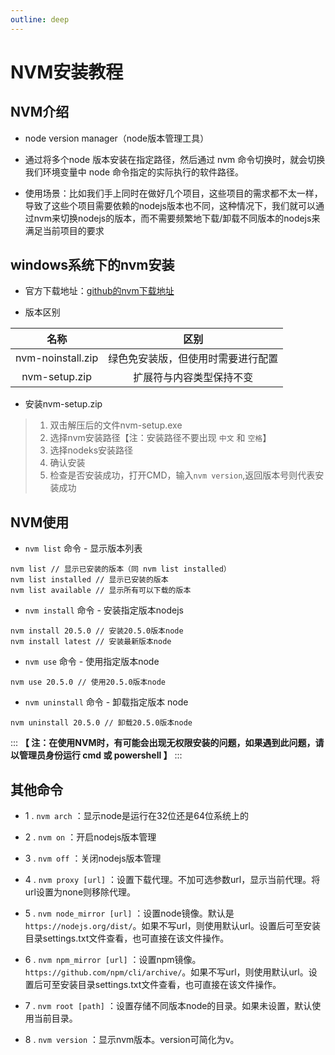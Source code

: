 ```yaml
---
outline: deep
---
```


# NVM安装教程

## NVM介绍

- node version manager（node版本管理工具）

- 通过将多个node 版本安装在指定路径，然后通过 nvm 命令切换时，就会切换我们环境变量中 node 命令指定的实际执行的软件路径。

- 使用场景：比如我们手上同时在做好几个项目，这些项目的需求都不太一样，导致了这些个项目需要依赖的nodejs版本也不同，这种情况下，我们就可以通过nvm来切换nodejs的版本，而不需要频繁地下载/卸载不同版本的nodejs来满足当前项目的要求

## windows系统下的nvm安装

- 官方下载地址：[github的nvm下载地址](https://github.com/coreybutler/nvm-windows/releases)

- 版本区别

|名称|区别|
|:----:|:----:|
|nvm-noinstall.zip |绿色免安装版，但使用时需要进行配置 |
|nvm-setup.zip |扩展符与内容类型保持不变 |

- 安装nvm-setup.zip

> 1. 双击解压后的文件nvm-setup.exe
> 2. 选择nvm安装路径【注：安装路径不要出现 `中文` 和 `空格`】
> 3. 选择nodeks安装路径
> 4. 确认安装
> 5. 检查是否安装成功，打开CMD，输入` nvm version `,返回版本号则代表安装成功

## NVM使用

- ` nvm list ` 命令 - 显示版本列表

```shell
nvm list // 显示已安装的版本（同 nvm list installed）
nvm list installed // 显示已安装的版本
nvm list available // 显示所有可以下载的版本
```

- `nvm install` 命令 - 安装指定版本nodejs

```shell
nvm install 20.5.0 // 安装20.5.0版本node
nvm install latest // 安装最新版本node
```

- `nvm use` 命令 - 使用指定版本node

```shell
nvm use 20.5.0 // 使用20.5.0版本node
```

- `nvm uninstall` 命令 - 卸载指定版本 node

```shell
nvm uninstall 20.5.0 // 卸载20.5.0版本node
```

:::
**【 注：在使用NVM时，有可能会出现无权限安装的问题，如果遇到此问题，请 以管理员身份运行 cmd 或 powershell 】**
:::

## 其他命令

- 1 . ` nvm arch ` ：显示node是运行在32位还是64位系统上的

- 2 . ` nvm on ` ：开启nodejs版本管理

- 3 . ` nvm off ` ：关闭nodejs版本管理

- 4 . `nvm proxy [url]` ：设置下载代理。不加可选参数url，显示当前代理。将url设置为none则移除代理。

- 5 . ` nvm node_mirror [url] ` ：设置node镜像。默认是 ` https://nodejs.org/dist/ `。如果不写url，则使用默认url。设置后可至安装目录settings.txt文件查看，也可直接在该文件操作。

- 6 . ` nvm npm_mirror [url] ` ：设置npm镜像。` https://github.com/npm/cli/archive/ `。如果不写url，则使用默认url。设置后可至安装目录settings.txt文件查看，也可直接在该文件操作。

- 7 . ` nvm root [path] ` ：设置存储不同版本node的目录。如果未设置，默认使用当前目录。

- 8 . ` nvm version ` ：显示nvm版本。version可简化为v。
